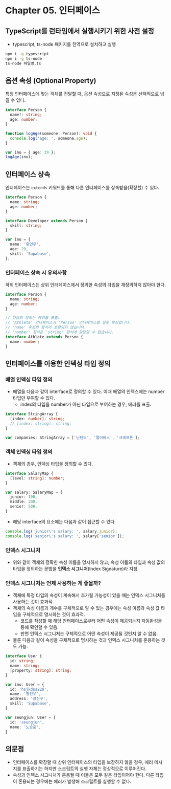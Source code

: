 # Chapter 05. 인터페이스

## TypeScript를 런타임에서 실행시키기 위한 사전 설정

- typescript, ts-node 패키지를 전역으로 설치하고 실행

```bash
npm i -g typescript
npm i -g ts-node
ts-node 파일명.ts
```

## 옵션 속성 (Optional Property)

특정 인터페이스에 맞는 객체를 전달할 때, 옵션 속성으로 지정된 속성은 선택적으로 넘길 수 있다.

```typescript
interface Person {
  name?: string;
  age: number;
}

function logAge(someone: Person): void {
  console.log('age: ', someone.age);
}

var inu = { age: 29 };
logAge(inu);
```

## 인터페이스 상속

인터페이스는 `extends` 키워드를 통해 다른 인터페이스를 상속받을(확장할) 수 있다.

```typescript
interface Person {
  name: string;
  age: number;
}

interface Developer extends Person {
  skill: string;
}

var inu = {
  name: '황인우',
  age: 29,
  skill: 'Supabase',
};
```

### 인터페이스 상속 시 유의사항

하위 인터페이스는 상위 인터페이스에서 정의한 속성의 타입을 재정의하지 않아야 한다.

```typescript
interface Person {
  name: string;
  age: number;
}

// 다음의 정의는 에러를 표출:
// 'Athlete' 인터페이스가 'Person' 인터페이스를 잘못 확장합니다.
// 'name' 속성의 형식이 호환되지 않습니다.
// 'number' 형식은 'string' 형식에 할당할 수 없습니다.
interface Athlete extends Person {
  name: number;
}
```

## 인터페이스를 이용한 인덱싱 타입 정의

### 배열 인덱싱 타입 정의

- 배열을 다음과 같이 interface로 정의할 수 있다. 이때 배열의 인덱스에는 number 타입만 부여할 수 있다.
  - index의 타입을 number가 아닌 타입으로 부여하는 경우, 에러를 표출.

```typescript
interface StringArray {
  [index: number]: string;
  // [index: string]: string;
}

var companies: StringArray = ['닌텐도', '펄어비스', '크래프톤'];
```

### 객체 인덱싱 타입 정의

- 객체의 경우, 인덱싱 타입을 정의할 수 있다.

```typescript
interface SalaryMap {
  [level: string]: number;
}

var salary: SalaryMap = {
  junior: 100,
  middle: 200,
  senior: 500,
}
```

- 해당 interface의 요소에는 다음과 같이 접근할 수 있다.

```typescript
console.log('junior\'s salary: ', salary.junior);
console.log('senior\'s salary: ', salary['senior']);
```

### 인덱스 시그니처

- 위와 같이 객체의 정확한 속성 이름을 명시하지 않고, 속성 이름의 타입과 속성 값의 타입을 정의하는 문법을 **인덱스 시그니처**(Index Signature)라 지칭.

### 인덱스 시그니처는 언제 사용하는 게 좋을까?

- 객체에 특정 타입의 속성이 계속해서 추가될 가능성이 있을 때는 인덱스 시그니처를 사용하는 것이 효과적.
- 객체의 속성 이름과 개수를 구체적으로 알 수 있는 경우에는 속성 이름과 속성 값 타입을 구체적으로 명시하는 것이 효과적.
  - 코드를 작성할 때 해당 인터페이스로부터 어떤 속성이 제공되는지 자동완성을 통해 확인할 수 있음.
  - 반면 인덱스 시그니처는 구체적으로 어떤 속성이 제공될 것인지 알 수 없음.
- 물론 다음과 같이 속성을 구체적으로 명시하는 것과 인덱스 시그니처를 혼용하는 것도 가능.

```typescript
interface User {
  id: string;
  name: string;
  [property: string]: string;
}

var inu: User = {
  id: 'hsjkdss228',
  name: '황인우',
  address: '광진구',
  skill: 'Supabase',
}

var seungjun: User = {
  id: 'seungjun',
  name: '노승준',
}
```

## 의문점

- 인터페이스를 확장할 때 상위 인터페이스의 타입을 보장하지 않을 경우, 에러 메시지를 표출하기는 하지만 스크립트의 실행 자체는 정상적으로 이루어진다.
- 속성과 인덱스 시그니처가 혼용될 때 이들은 모두 같은 타입이어야 한다. 다른 타입이 혼용되는 경우에는 에러가 발생해 스크립트를 실행할 수 없다.
